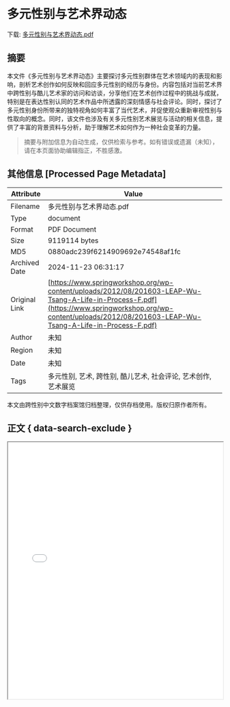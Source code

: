 # 多元性别与艺术界动态

<!-- tcd_download_link -->
下载: <a href="../多元性别与艺术界动态.pdf" download>多元性别与艺术界动态.pdf</a>
<!-- tcd_download_link_end -->

## 摘要

<!-- tcd_abstract -->
本文件《多元性别与艺术界动态》主要探讨多元性别群体在艺术领域内的表现和影响，剖析艺术创作如何反映和回应多元性别的经历与身份。内容包括对当前艺术界中跨性别与酷儿艺术家的访问和访谈，分享他们在艺术创作过程中的挑战与成就，特别是在表达性别认同的艺术作品中所透露的深刻情感与社会评论。同时，探讨了多元性别身份所带来的独特视角如何丰富了当代艺术，并促使观众重新审视性别与性取向的概念。同时，该文件也涉及有关多元性别艺术展览与活动的相关信息，提供了丰富的背景资料与分析，助于理解艺术如何作为一种社会变革的力量。

<!-- tcd_abstract_end -->

> 摘要与附加信息为自动生成，仅供检索与参考。如有错误或遗漏（未知），请在本页面协助编辑指正，不胜感激。

## 其他信息 [Processed Page Metadata]

| Attribute       | Value                                  |
|-----------------|----------------------------------------|
| Filename        | 多元性别与艺术界动态.pdf                             |
| Type            | document                                 |
| Format          | PDF Document                               |
| Size            | 9119114 bytes                           |
| MD5             | 0880adc239f6214909692e74548af1fc                                  |
| Archived Date   | 2024-11-23 06:31:17                             |
| Original Link   | [https://www.springworkshop.org/wp-content/uploads/2012/08/201603-LEAP-Wu-Tsang-A-Life-in-Process-F.pdf](https://www.springworkshop.org/wp-content/uploads/2012/08/201603-LEAP-Wu-Tsang-A-Life-in-Process-F.pdf)                         |
| Author          | 未知                               |
| Region          | 未知                               |
| Date            | 未知                                 |
| Tags            | 多元性别, 艺术, 跨性别, 酷儿艺术, 社会评论, 艺术创作, 艺术展览                                 |

本文由跨性别中文数字档案馆归档整理，仅供存档使用。版权归原作者所有。


## 正文 { data-search-exclude }

<!-- tcd_main_text -->
<iframe src="../多元性别与艺术界动态.pdf" width="100%" height="600px">
    <p>无法显示PDF，请下载查看。</p>
</iframe>
<!-- tcd_main_text_end -->

